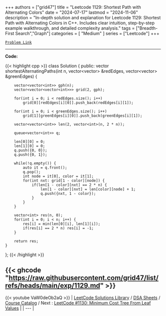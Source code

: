 
+++
authors = ["grid47"]
title = "Leetcode 1129: Shortest Path with Alternating Colors"
date = "2024-07-17"
lastmod = "2024-11-06"
description = "In-depth solution and explanation for Leetcode 1129: Shortest Path with Alternating Colors in C++. Includes clear intuition, step-by-step example walkthrough, and detailed complexity analysis."
tags = ["Breadth-First Search","Graph"]
categories = [
    "Medium"
]
series = ["Leetcode"]
+++



[`Problem Link`](https://leetcode.com/problems/shortest-path-with-alternating-colors/description/)

---
**Code:**

{{< highlight cpp >}}
class Solution {
    public:
    vector<int> shortestAlternatingPaths(int n, vector<vector<int>> &redEdges, vector<vector<int>> &greenEdges) {

        vector<vector<int>> gph(n);
        vector<vector<vector<int>>> grid(2, gph);

        for(int i = 0; i < redEdges.size(); i++)
            grid[0][redEdges[i][0]].push_back(redEdges[i][1]);

        for(int i = 0; i < greenEdges.size(); i++)
            grid[1][greenEdges[i][0]].push_back(greenEdges[i][1]);

        vector<vector<int>> len(2, vector<int>(n, 2 * n));

        queue<vector<int>> q;

        len[0][0] = 0;
        len[1][0] = 0;
        q.push({0, 0});
        q.push({0, 1});

        while(!q.empty()) {
            auto it = q.front();
            q.pop();
            int node = it[0], color = it[1];
            for(int nxt: grid[1 - color][node]) {
                if(len[1 - color][nxt] == 2 * n) {
                    len[1 - color][nxt] = len[color][node] + 1;
                    q.push({nxt, 1 - color});
                }
            }
        }

        vector<int> res(n, 0);
        for(int i = 0; i < n; i++) {
            res[i] = min(len[0][i], len[1][i]);
            if(res[i] == 2 * n) res[i] = -1;
        }

        return res;
    }
};
{{< /highlight >}}

{{< ghcode "https://raw.githubusercontent.com/grid47/list/refs/heads/main/exp/1129.md" >}}
---
{{< youtube VaW0deOb2aQ >}}
| [LeetCode Solutions Library](https://grid47.xyz/leetcode/) / [DSA Sheets](https://grid47.xyz/sheets/) / [Course Catalog](https://grid47.xyz/courses/) / Next : [LeetCode #1130: Minimum Cost Tree From Leaf Values](https://grid47.xyz/posts/leetcode-1130-minimum-cost-tree-from-leaf-values-solution/) |
| --- |
